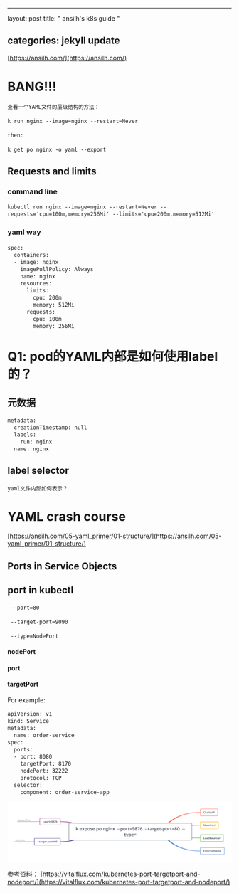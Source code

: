 


---
layout: post
title:  " ansilh's k8s guide "

categories: jekyll update
---



[https://ansilh.com/](https://ansilh.com/)

# BANG!!!


```
查看一个YAML文件的层级结构的方法：

k run nginx --image=nginx --restart=Never 

then:

k get po nginx -o yaml --export

```



## Requests and limits

### command line

```
kubectl run nginx --image=nginx --restart=Never --requests='cpu=100m,memory=256Mi' --limits='cpu=200m,memory=512Mi'
```
### yaml way


```
spec:
  containers:
  - image: nginx
    imagePullPolicy: Always
    name: nginx
    resources:
      limits:
        cpu: 200m
        memory: 512Mi
      requests:
        cpu: 100m
        memory: 256Mi

```

# Q1:  pod的YAML内部是如何使用label的？

##  元数据

```
metadata:
  creationTimestamp: null
  labels:
    run: nginx
  name: nginx

```
## label selector


```
yaml文件内部如何表示？
```
# YAML crash course

[https://ansilh.com/05-yaml_primer/01-structure/](https://ansilh.com/05-yaml_primer/01-structure/)




## Ports in Service Objects


## port  in  kubectl 


```
 --port=80 

 --target-port=9090  

 --type=NodePort
```


#### nodePort 
#### port  
#### targetPort

For example:

```
apiVersion: v1
kind: Service
metadata:
  name: order-service
spec:
  ports:
  - port: 8080
    targetPort: 8170
    nodePort: 32222
    protocol: TCP 
  selector:
    component: order-service-app
```


![svc-type](https://raw.githubusercontent.com/latermonk/latermonk.github.io/master/_posts/_images/svc-type.png)

参考资料：
[https://vitalflux.com/kubernetes-port-targetport-and-nodeport/](https://vitalflux.com/kubernetes-port-targetport-and-nodeport/)




